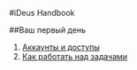 #iDeus Handbook

##Ваш первый день
1. [Аккаунты и доступы](https://github.com/ideus-team/guidelines/blob/master/handbook/1-accounts.md)
2. [Как работать над задачами](https://github.com/ideus-team/guidelines/blob/master/handbook/2-how-to-work.md)

